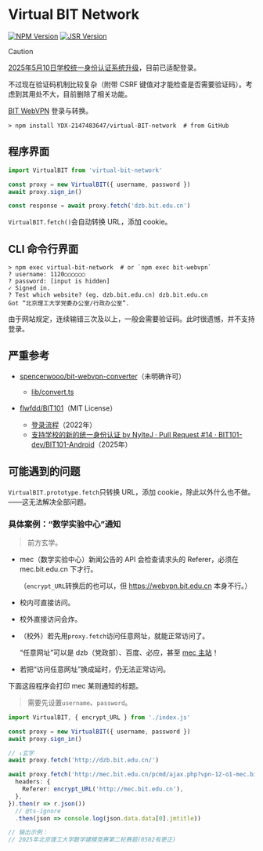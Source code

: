 # Virtual BIT Network

[![NPM Version](https://img.shields.io/npm/v/virtual-bit-network)](https://www.npmjs.com/package/virtual-bit-network)
[![JSR Version](https://img.shields.io/jsr/v/%40ydx/virtual-bit-network)](https://jsr.io/@ydx/virtual-bit-network)

> [!CAUTION]
> [2025年5月10日学校统一身份认证系统升级](https://itc.bit.edu.cn/tzgg/997be9f3c1fe4c26a33285f60d3003dc.htm)，目前已适配登录。
>
> 不过现在验证码机制比较复杂（附带 CSRF 键值对才能检查是否需要验证码）。考虑到其用处不大，目前删除了相关功能。

[BIT WebVPN](https://webvpn.bit.edu.cn) 登录与转换。

```shell
> npm install YDX-2147483647/virtual-BIT-network  # from GitHub
```

## 程序界面

```typescript
import VirtualBIT from 'virtual-bit-network'

const proxy = new VirtualBIT({ username, password })
await proxy.sign_in()

const response = await proxy.fetch('dzb.bit.edu.cn')
```

`VirtualBIT.fetch()`会自动转换 URL，添加 cookie。

## CLI 命令行界面

```shell
> npm exec virtual-bit-network  # or `npm exec bit-webvpn`
? username: 1120○○○○○○
? password: [input is hidden]
✓ Signed in.
? Test which website? (eg. dzb.bit.edu.cn) dzb.bit.edu.cn
Got “北京理工大学党委办公室/行政办公室”.
```

由于网站规定，连续输错三次及以上，一般会需要验证码。此时很遗憾，并不支持登录。

<!-- ![验证码图像被直接显示到终端](https://s2.loli.net/2022/08/03/zQxtpAW5jrwV918.jpg) -->

## 严重参考

- [spencerwooo/bit-webvpn-converter](https://github.com/spencerwooo/bit-webvpn-converter)（未明确许可）

  - [lib/convert.ts](https://github.com/spencerwooo/bit-webvpn-converter/blob/1c94647e9e6e9fe3ce3e6fd43ffde70e10127f48/lib/convert.ts)

- [flwfdd/BIT101](https://github.com/flwfdd/BIT101)（MIT License）
  - [登录流程](https://github.com/flwfdd/BIT101/blob/e196258e6048db798baeaeb8a03d098ae7ca4479/doc/README.md#%E5%AD%A6%E6%A0%A1%E7%BB%9F%E4%B8%80%E8%BA%AB%E4%BB%BD%E8%AE%A4%E8%AF%81%E7%99%BB%E5%BD%95%E6%B5%81%E7%A8%8B)（2022年）
  - [支持学校的新的统一身份认证 by NylteJ · Pull Request #14 · BIT101-dev/BIT101-Android](https://github.com/BIT101-dev/BIT101-Android/pull/14)（2025年）

## 可能遇到的问题

`VirtualBIT.prototype.fetch`只转换 URL，添加 cookie，除此以外什么也不做。——这无法解决全部问题。

### 具体案例：“数学实验中心”通知

> 前方玄学。

- mec（数学实验中心）新闻公告的 API 会检查请求头的 Referer，必须在 mec.bit.edu.cn 下才行。

  （`encrypt_URL`转换后的也可以，但 https://webvpn.bit.edu.cn 本身不行。）

- 校内可直接访问。

- 校外直接访问会炸。

- （校外）若先用`proxy.fetch`访问任意网址，就能正常访问了。

  “任意网址”可以是 dzb（党政部）、百度、必应，甚至 [mec 主站](http://mec.bit.edu.cn)！

- 若把“访问任意网址”换成延时，仍无法正常访问。

下面这段程序会打印 mec 某则通知的标题。

> 需要先设置`username`、`password`。

```typescript
import VirtualBIT, { encrypt_URL } from './index.js'

const proxy = new VirtualBIT({ username, password })
await proxy.sign_in()

// ↓玄学
await proxy.fetch('http://dzb.bit.edu.cn/')

await proxy.fetch('http://mec.bit.edu.cn/pcmd/ajax.php?vpn-12-o1-mec.bit.edu.cn&act=getmanage_nologin&w=新闻公告', {
  headers: {
    Referer: encrypt_URL('http://mec.bit.edu.cn'),
  },
}).then(r => r.json())
  // @ts-ignore
  .then(json => console.log(json.data.data[0].jmtitle))

// 输出示例：
// 2025年北京理工大学数学建模竞赛第二轮赛题(0502有更正)
```


